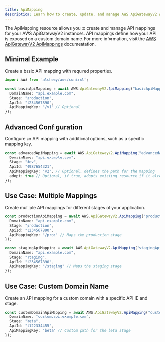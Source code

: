 ```yaml
---
title: ApiMapping
description: Learn how to create, update, and manage AWS ApiGatewayV2 ApiMappings using Alchemy Cloud Control.
---
```


The ApiMapping resource allows you to create and manage API mappings for your AWS ApiGatewayV2 instances. API mappings define how your API is exposed on a custom domain name. For more information, visit the [AWS ApiGatewayV2 ApiMappings](https://docs.aws.amazon.com/apigatewayv2/latest/userguide/) documentation.

## Minimal Example

Create a basic API mapping with required properties.

```ts
import AWS from "alchemy/aws/control";

const basicApiMapping = await AWS.ApiGatewayV2.ApiMapping("basicApiMapping", {
  DomainName: "api.example.com",
  Stage: "production",
  ApiId: "1234567890",
  ApiMappingKey: "/v1" // Optional
});
```

## Advanced Configuration

Configure an API mapping with additional options, such as a specific mapping key.

```ts
const advancedApiMapping = await AWS.ApiGatewayV2.ApiMapping("advancedApiMapping", {
  DomainName: "api.example.com",
  Stage: "dev",
  ApiId: "0987654321",
  ApiMappingKey: "v2", // Optional, defines the path for the mapping
  adopt: true // Optional, if true, adopts existing resource if it already exists
});
```

## Use Case: Multiple Mappings

Create multiple API mappings for different stages of your application.

```ts
const productionApiMapping = await AWS.ApiGatewayV2.ApiMapping("productionApiMapping", {
  DomainName: "api.example.com",
  Stage: "production",
  ApiId: "1234567890",
  ApiMappingKey: "/prod" // Maps the production stage
});

const stagingApiMapping = await AWS.ApiGatewayV2.ApiMapping("stagingApiMapping", {
  DomainName: "api.example.com",
  Stage: "staging",
  ApiId: "1234567890",
  ApiMappingKey: "/staging" // Maps the staging stage
});
```

## Use Case: Custom Domain Name

Create an API mapping for a custom domain with a specific API ID and stage.

```ts
const customDomainApiMapping = await AWS.ApiGatewayV2.ApiMapping("customDomainApiMapping", {
  DomainName: "custom.api.example.com",
  Stage: "beta",
  ApiId: "1122334455",
  ApiMappingKey: "beta" // Custom path for the beta stage
});
```